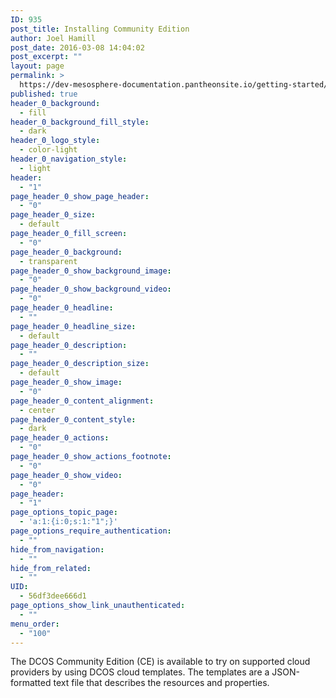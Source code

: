```yaml
---
ID: 935
post_title: Installing Community Edition
author: Joel Hamill
post_date: 2016-03-08 14:04:02
post_excerpt: ""
layout: page
permalink: >
  https://dev-mesosphere-documentation.pantheonsite.io/getting-started/installing/installing-community-edition/
published: true
header_0_background:
  - fill
header_0_background_fill_style:
  - dark
header_0_logo_style:
  - color-light
header_0_navigation_style:
  - light
header:
  - "1"
page_header_0_show_page_header:
  - "0"
page_header_0_size:
  - default
page_header_0_fill_screen:
  - "0"
page_header_0_background:
  - transparent
page_header_0_show_background_image:
  - "0"
page_header_0_show_background_video:
  - "0"
page_header_0_headline:
  - ""
page_header_0_headline_size:
  - default
page_header_0_description:
  - ""
page_header_0_description_size:
  - default
page_header_0_show_image:
  - "0"
page_header_0_content_alignment:
  - center
page_header_0_content_style:
  - dark
page_header_0_actions:
  - "0"
page_header_0_show_actions_footnote:
  - "0"
page_header_0_show_video:
  - "0"
page_header:
  - "1"
page_options_topic_page:
  - 'a:1:{i:0;s:1:"1";}'
page_options_require_authentication:
  - ""
hide_from_navigation:
  - ""
hide_from_related:
  - ""
UID:
  - 56df3dee666d1
page_options_show_link_unauthenticated:
  - ""
menu_order:
  - "100"
---
```

The DCOS Community Edition (CE) is available to try on supported cloud providers by using DCOS cloud templates. The templates are a JSON-formatted text file that describes the resources and properties.